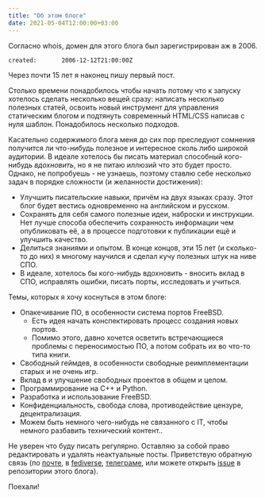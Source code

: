 ```yaml
---
title: "Об этом блоге"
date: 2021-05-04T12:00:00+03:00
---
```


Согласно whois, домен для этого блога был зарегистрирован аж в 2006.

```
created:       2006-12-12T21:00:00Z
```

Через почти 15 лет я наконец пишу первый пост.

<!--more-->

Столько времени понадобилось чтобы начать потому что к запуску
хотелось сделать несколько вещей сразу: написать несколько полезных
статей, освоить новый инструмент для управления статическим блогом
и подтянуть современный HTML/CSS написав с нуля шаблон. Понадобилось
несколько подходов.

Касательно содержимого блога меня до сих пор преследуют сомнения
получится ли что-нибудь полезное и интересное сколь либо широкой
аудитории. В идеале хотелось бы писать материал способный кого-нибудь
*вдохновить*, но я не питаю иллюзий что это будет просто. Однако, не
попробуешь - не узнаешь, поэтому ставлю себе несколько задач в
порядке сложности (и желанности достижения):

* Улучшить писательские навыки, причём на двух языках сразу. Этот блог
  будет вестись одновременно на английском и русском.
* Сохранять для себя самого полезные идеи, наброски и инструкции.
  Нет лучше способа обеспечить сохранность информации чем опубликовать
  её, а в процессе подготовки к публикации ещё и улучшить качество.
* Делиться знаниями и опытом. В конце концов, эти 15 лет (и сколько-то
  до них) я многому научился и сделал кучу полезных штук на ниве СПО.
* В идеале, хотелось бы кого-нибудь вдохновить - вносить вклад в СПО,
  исправлять ошибки, писать порты, исследовать и учиться.

Темы, которых я хочу коснуться в этом блоге:
* Опакечивание ПО, в особенности система портов FreeBSD.
  * Есть идея начать конспектировать процесс создания новых портов.
  * Помимо этого, давно хочется осветить встречающиеся проблемы с
    переносимостью ПО, а потом собрать их во что-то типа книги.
* Свободный геймдев, в особенности свободные реимплементации старых
  и не очень игр.
* Вклад в и улучшение свободных проектов в общем и целом.
* Программирование на C++ и Python.
* Разработка и использование FreeBSD.
* Конфиденциальность, свобода слова, противодействие цензуре,
  децентрализация.
* Можем быть немного чего-нибудь не связанного с IT, чтобы немного
  разбавить технический контент..

Не уверен что буду писать регулярно. Оставляю за собой право
редактировать и удалять неактуальные посты. Приветствую обратную
связь (по
[почте](mailto:amdmi3@amdmi3.ru),
в [fediverse](https://fosstodon.org/@AMDmi3),
[телеграме](https://telegram.me/AMDmi3),
или можете открыть [issue](https://github.com/AMDmi3/AMDmi3.core/issues)
в репозитории этого блога).

Поехали!
